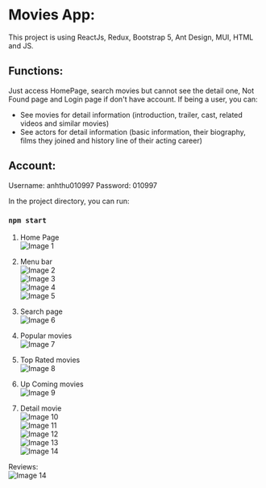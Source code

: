 # Movies App:

This project is using ReactJs, Redux, Bootstrap 5, Ant Design, MUI, HTML and JS.

## Functions:

Just access HomePage, search movies but cannot see the detail one, Not Found page and Login page if don't have account.
If being a user, you can:
 - See movies for detail information (introduction, trailer, cast, related videos and similar movies)
 - See actors for detail information (basic information, their biography, films they joined and history line of their acting career)

## Account:
Username: anhthu010997
Password: 010997

In the project directory, you can run:
### `npm start`

1. Home Page<br>
![Image 1](https://i.ibb.co/BcKsMT5/Screenshot-2023-08-09-at-23-11-04.png)<br>

2. Menu bar<br>
![Image 2](https://i.ibb.co/SyfnNqt/Screenshot-2023-08-09-at-23-15-52.png)<br>
![Image 3](https://i.ibb.co/D7zCVSQ/Screenshot-2023-08-09-at-23-15-59.png)<br>
![Image 4](https://i.ibb.co/KythvH8/Screenshot-2023-08-09-at-23-15-37.png)<br>
![Image 5](https://i.ibb.co/44NTjnY/Screenshot-2023-08-09-at-23-15-01.png)<br>

3. Search page<br>
![Image 6](https://i.ibb.co/z4x212d/Screenshot-2023-08-09-at-23-50-51.png)<br>

4. Popular movies<br>
![Image 7](https://i.ibb.co/bL4vNtt/Screenshot-2023-08-09-at-23-52-41.png)<br>

5. Top Rated movies<br>
![Image 8](https://i.ibb.co/gMY07ny/Screenshot-2023-08-09-at-23-53-48.png)<br>

6. Up Coming movies<br>
![Image 9](https://i.ibb.co/61QMynB/Screenshot-2023-08-10-at-00-02-32.png)<br>

7. Detail movie<br>
![Image 10](https://i.ibb.co/sRL5q6S/Screenshot-2023-08-10-at-00-11-21.png)<br>
![Image 11](https://i.ibb.co/hcWvGwd/Screenshot-2023-08-10-at-00-11-54.png)<br>
![Image 12](https://i.ibb.co/F0csVBg/Screenshot-2023-08-10-at-00-12-44.png)<br>
![Image 13](https://i.ibb.co/7k6hB3m/Screenshot-2023-08-10-at-00-13-15.png)<br>
![Image 14](https://i.ibb.co/kqt6MqG/Screenshot-2023-08-10-at-00-13-24.png)<br>

Reviews:<br>
![Image 14](https://i.ibb.co/kqt6MqG/Screenshot-2023-08-10-at-00-13-24.png)<br>
